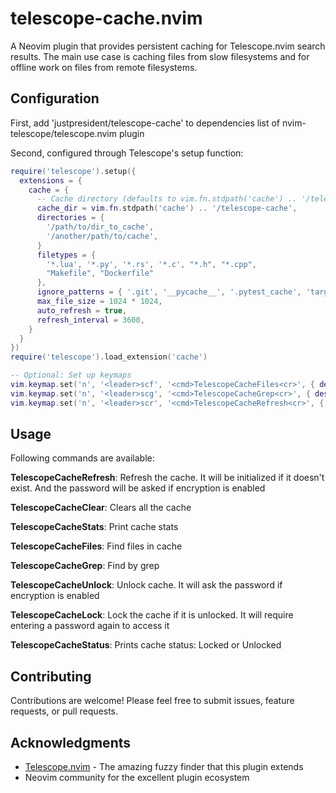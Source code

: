 # telescope-cache.nvim

A Neovim plugin that provides persistent caching for Telescope.nvim search results. The main use case is caching files from slow filesystems and for offline work on files from remote filesystems.

## Configuration

First, add 'justpresident/telescope-cache' to dependencies list of nvim-telescope/telescope.nvim plugin

Second, configured through Telescope's setup function:

```lua
require('telescope').setup({
  extensions = {
    cache = {
      -- Cache directory (defaults to vim.fn.stdpath('cache') .. '/telescope-cache')
      cache_dir = vim.fn.stdpath('cache') .. '/telescope-cache',
      directories = {
        '/path/to/dir_to_cache',
        '/another/path/to/cache',
      }
      filetypes = {
        '*.lua', '*.py', '*.rs', '*.c', "*.h", "*.cpp",
        "Makefile", "Dockerfile"
      },
      ignore_patterns = { '.git', '__pycache__', '.pytest_cache', 'target', 'build', 'buck-out'},
      max_file_size = 1024 * 1024,
      auto_refresh = true,
      refresh_interval = 3600,
    }
  }
})
require('telescope').load_extension('cache')

-- Optional: Set up keymaps
vim.keymap.set('n', '<leader>scf', '<cmd>TelescopeCacheFiles<cr>', { desc = '[S]earch [C]ached [F]iles' })
vim.keymap.set('n', '<leader>scg', '<cmd>TelescopeCacheGrep<cr>', { desc = '[S]earch [C]ached by [G]rep' })
vim.keymap.set('n', '<leader>scr', '<cmd>TelescopeCacheRefresh<cr>', { desc = '[S]earch [C]ache [R]efresh' })
```

## Usage

Following commands are available:

**TelescopeCacheRefresh**: Refresh the cache. It will be initialized if it doesn't exist. And the password will be asked if encryption is enabled

**TelescopeCacheClear**: Clears all the cache

**TelescopeCacheStats**: Print cache stats

**TelescopeCacheFiles**: Find files in cache

**TelescopeCacheGrep**: Find by grep

**TelescopeCacheUnlock**: Unlock cache. It will ask the password if encryption is enabled

**TelescopeCacheLock**: Lock the cache if it is unlocked. It will require entering a password again to access it

**TelescopeCacheStatus**: Prints cache status: Locked or Unlocked

## Contributing

Contributions are welcome! Please feel free to submit issues, feature requests, or pull requests.


## Acknowledgments

- [Telescope.nvim](https://github.com/nvim-telescope/telescope.nvim) - The amazing fuzzy finder that this plugin extends
- Neovim community for the excellent plugin ecosystem

